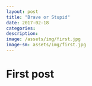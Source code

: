 ```yaml
---
layout: post
title: "Brave or Stupid"
date: 2017-02-18
categories:
description: 
image: /assets/img/first.jpg
image-sm: assets/img/first.jpg
---
```


# First post